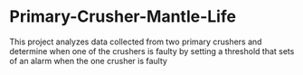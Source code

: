 # Primary-Crusher-Mantle-Life
This project analyzes data collected from two primary crushers and determine when one of the crushers is faulty by setting a threshold that sets of an alarm when the one crusher is faulty 
